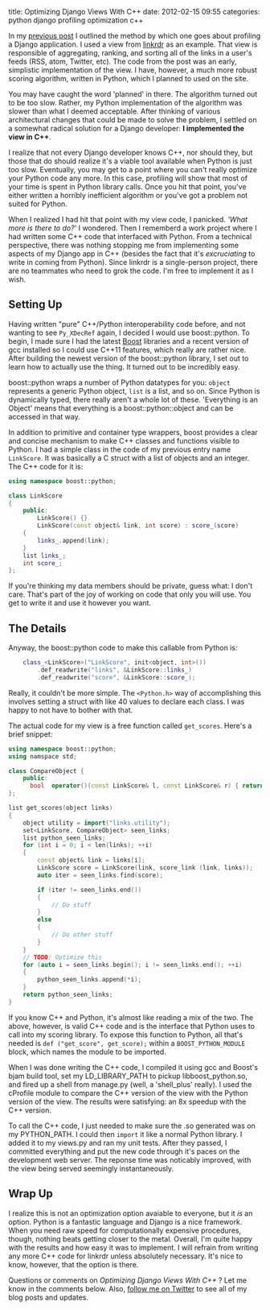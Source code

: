 title: Optimizing Django Views With C++
date: 2012-02-15 09:55
categories: python django profiling optimization c++


In my [previous post](http://www.jeffknupp.com/blog/2012/02/14/profiling-django-applications/) I outlined the method by which one goes about profiling a Django application. I used a view from [linkrdr](http://www.linkrdr.com) as an example. That view is responsible of aggregating, ranking, and sorting all of the links in a user's feeds (RSS, atom, Twitter, etc). The code from the post was an early, simplistic implementation of the view. I have, however, a much more robust scoring algorithm, written in Python, which I planned to used on the site.

You may have caught the word 'planned' in there. The algorithm turned out to be too slow. Rather, my Python implementation of the algorithm
was slower than what I deemed acceptable. After thinking of various architectural changes that could be made to solve the problem, I settled on a somewhat radical solution for a Django developer: __I implemented the view in C++__.

I realize that not every Django developer knows C++, nor should they, but those that do should realize it's a viable tool available when Python is just too slow. Eventually, you may get to a point where you can't really optimize your Python code any more. In this case, profiling will show that most of your time is spent in Python library calls. Once you hit that point, you've either written a horribly inefficient algorithm or you've got a problem not suited for Python.

When I realized I had hit that point with my view code, I panicked.
_'What more is there to do?'_ I wondered. Then I rememberd a work
project where I had written some C++ code that interfaced with Python.
From a technical perspective, there was nothing stopping me from
implementing some aspects of my Django app in C++ (besides the fact
that it's _excruciating_ to write in coming from Python). Since linkrdr
is a single-person project, there are no teammates who need to grok the
code. I'm free to implement it as I wish.

<!--more-->
Setting Up
----------------

Having written "pure" C++/Python interoperability code before, and not
wanting to see `Py_XDecRef` again, I decided I would use boost::python. To begin, I made sure I had the latest [Boost](http://www.boost.org)
libraries and a recent version of gcc installed so I could use C++11
features, which really are rather nice. After building the newest
version of the boost::python library, I set out to learn how to actually
use the thing. It turned out to be incredibly easy.

boost::python wraps a number of Python datatypes for you: `object`
represents a generic Python object, `list` is a list, and so on. Since
Python is dynamically typed, there really aren't a whole lot of these.
'Everything is an Object' means that everything is a
boost::python::object and can be accessed in that way.

In addition to primitive and container type wrappers, boost provides a
clear and concise mechanism to make C++ classes and functions visible to Python. I had
a simple class in the code of my previous entry name `LinkScore`. It
was basically a C struct with a list of objects and an integer. The C++
code for it is:

```cpp
using namespace boost::python;

class LinkScore
{
    public:
        LinkScore() {}
        LinkScore(const object& link, int score) : score_(score)
    {
        links_.append(link);
    }
    list links_;
    int score_;
};
```

If you're thinking my data members should be private, guess what: I
don't care. That's part of the joy of working on code that only you will
use. You get to write it and use it however you want. 

The Details
----------------

Anyway, the boost::python code to make this callable from Python is:
```cpp
    class_<LinkScore>("LinkScore", init<object, int>())
        .def_readwrite("links", &LinkScore::links_)
        .def_readwrite("score", &LinkScore::score_);
```

Really, it couldn't be more simple. The `<Python.h>` way of
accomplishing this involves setting a struct with like 40 values to
declare each class. I was happy to not have to bother with that.

The actual code for my view is a free function called `get_scores`.
Here's a brief snippet:

```cpp
using namespace boost::python;
using namspace std;

class CompareObject {
    public:
      bool  operator()(const LinkScore& l, const LinkScore& r) { return l.score_ > r.score_; }
};

list get_scores(object links)
{
    object utility = import("links.utility");
    set<LinkScore, CompareObject> seen_links;
    list python_seen_links;
    for (int i = 0; i < len(links); ++i)
    {
        const object& link = links[i];
        LinkScore score = LinkScore(link, score_link (link, links));
        auto iter = seen_links.find(score);

        if (iter != seen_links.end())
        {
            // Do stuff
        }
        else
        {
            // Do other stuff
        }
    }
    // TODO: Optimize this
    for (auto i = seen_links.begin(); i != seen_links.end(); ++i)
    {
        python_seen_links.append(*i);
    }
    return python_seen_links;
}
```

If you know C++ and Python, it's almost like reading a mix of the two.
The above, however, is valid C++ code and is the interface that Python
uses to call into my scoring library. To expose this function to Python,
all that's needed is `def ("get_score", get_score);` within a
`BOOST_PYTHON_MODULE` block, which names the module to be imported.

When I was done writing the C++ code, I compiled it using gcc and Boost's bjam build tool,
set my LD_LIBRARY_PATH to pickup libboost_python.so, and fired up a
shell from manage.py (well, a 'shell_plus' really). I used the cProfile
module to compare the C++ version of the view with the Python version of
the view. The results were satisfying: an 8x speedup with the C++
version. 

To call the C++ code, I just needed to make sure the .so generated was
on my PYTHON_PATH. I could then `import` it like a normal Python
library. I added it to my views.py and ran my unit tests. After they
passed, I committed everything and put the new code through it's paces
on the development web server. The reponse time was noticably improved,
with the view being served seemingly instantaneously.

Wrap Up
-----------------

I realize this is not an optimization option avaiable to everyone, but
it _is_ an option. Python is a fantastic language and Django is a nice
framework. When you need raw speed for computationally expensive
procedures, though, nothing beats getting closer to the metal. Overall,
I'm quite happy with the results and how easy it was to implement. I
will refrain from writing any more C++ code for linkrdr unless
absolutely necessary. It's nice to know, however, that the option is there.

Questions or comments on _Optimizing Django Views With C++_ ? Let me know in the comments below. Also, [follow me on Twitter](http://www.twitter.com/jeffknupp/) to see all of my blog posts and updates.
